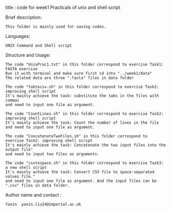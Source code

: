 title : code for week1 Practicals of unix and shell script

Brief description: 

    This folder is mainly used for saving codes.

Languages:

    UNIX Command and Shell script

Structure and Usage:

    The code "UnixPrac1.txt" in this folder correspond to exercise Task1: FASTA exercise
    Run it with terminal and make sure first cd into "../week1/data"
    The related data are three ".fasta" files in data folder

    The code "tabtocsv.sh" in this folder correspond to exercise Task2: improving shell script
    It's mainly achieve the task: substitute the tabs in the files with commas
    and need to input one file as argument.

    The code "CountLines.sh" in this folder correspond to exercise Task2: improving shell script
    It's mainly achieve the task: Count the number of lines in the file
    and need to input one file as argument.

    The code "ConcatenateTwoFiles.sh" in this folder correspond to exercise Task2: improving shell script
    It's mainly achieve the task: Concatenate the two input files into the output file"
    and need to input two files as arguments.

    The code "csvtospace.sh" in this folder correspond to exercise Task3: a new shell script
    It's mainly achieve the task: Convert CSV file to space-separated values file."
    and need to input one file as argument. And the input files can be ".csv" files in data folder.

Author name and contact : 
    
    Yaxin  yaxin.liu24@imperial.ac.uk

